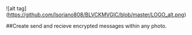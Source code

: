 ![alt tag] (https://github.com/lsoriano808/BLVCKMVGIC/blob/master/LOGO_alt.png)

##Create send and recieve encrypted messages within any photo. 
